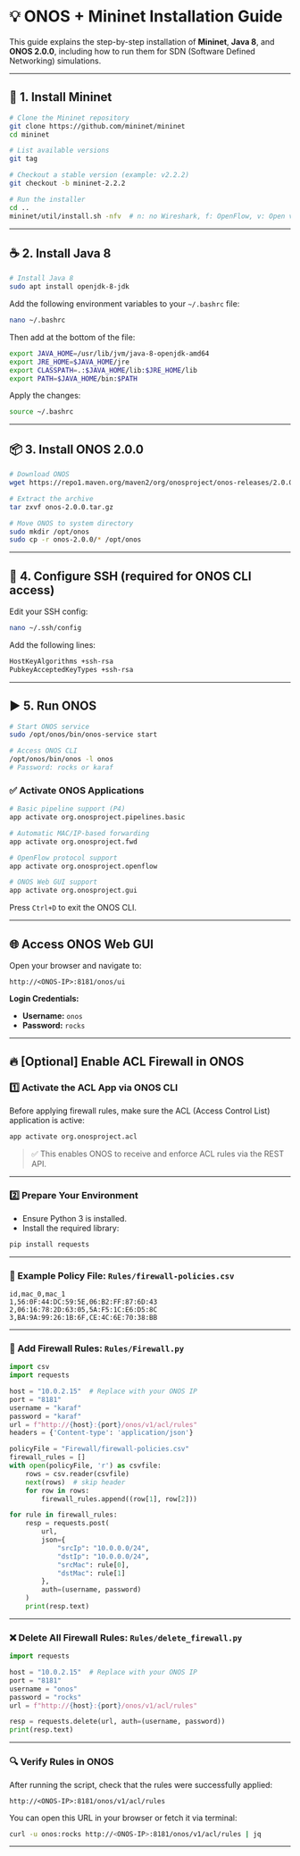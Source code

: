 # 💡 ONOS + Mininet Installation Guide

This guide explains the step-by-step installation of **Mininet**, **Java 8**, and **ONOS 2.0.0**, including how to run them for SDN (Software Defined Networking) simulations.

---

## 🔧 1. Install Mininet

```bash
# Clone the Mininet repository
git clone https://github.com/mininet/mininet
cd mininet

# List available versions
git tag

# Checkout a stable version (example: v2.2.2)
git checkout -b mininet-2.2.2

# Run the installer
cd ..
mininet/util/install.sh -nfv  # n: no Wireshark, f: OpenFlow, v: Open vSwitch
```

---

## ☕ 2. Install Java 8

```bash
# Install Java 8
sudo apt install openjdk-8-jdk
```

Add the following environment variables to your `~/.bashrc` file:

```bash
nano ~/.bashrc
```

Then add at the bottom of the file:

```bash
export JAVA_HOME=/usr/lib/jvm/java-8-openjdk-amd64
export JRE_HOME=$JAVA_HOME/jre
export CLASSPATH=.:$JAVA_HOME/lib:$JRE_HOME/lib
export PATH=$JAVA_HOME/bin:$PATH
```

Apply the changes:

```bash
source ~/.bashrc
```

---

## 📦 3. Install ONOS 2.0.0

```bash
# Download ONOS
wget https://repo1.maven.org/maven2/org/onosproject/onos-releases/2.0.0/onos-2.0.0.tar.gz

# Extract the archive
tar zxvf onos-2.0.0.tar.gz

# Move ONOS to system directory
sudo mkdir /opt/onos
sudo cp -r onos-2.0.0/* /opt/onos
```

---

## 🔐 4. Configure SSH (required for ONOS CLI access)

Edit your SSH config:

```bash
nano ~/.ssh/config
```

Add the following lines:

```bash
HostKeyAlgorithms +ssh-rsa
PubkeyAcceptedKeyTypes +ssh-rsa
```

---

## ▶️ 5. Run ONOS

```bash
# Start ONOS service
sudo /opt/onos/bin/onos-service start

# Access ONOS CLI
/opt/onos/bin/onos -l onos
# Password: rocks or karaf
```

### ✅ Activate ONOS Applications

```bash
# Basic pipeline support (P4)
app activate org.onosproject.pipelines.basic

# Automatic MAC/IP-based forwarding
app activate org.onosproject.fwd

# OpenFlow protocol support
app activate org.onosproject.openflow

# ONOS Web GUI support
app activate org.onosproject.gui
```

Press `Ctrl+D` to exit the ONOS CLI.

---

## 🌐 Access ONOS Web GUI

Open your browser and navigate to:

```
http://<ONOS-IP>:8181/onos/ui
```

**Login Credentials:**

* **Username:** `onos`
* **Password:** `rocks`

---

## 🔥 \[Optional] Enable ACL Firewall in ONOS

### 1️⃣ Activate the ACL App via ONOS CLI

Before applying firewall rules, make sure the ACL (Access Control List) application is active:

```bash
app activate org.onosproject.acl
```

> ✅ This enables ONOS to receive and enforce ACL rules via the REST API.

---

### 2️⃣ Prepare Your Environment

* Ensure Python 3 is installed.
* Install the required library:

```bash
pip install requests
```

---

### 📄 Example Policy File: `Rules/firewall-policies.csv`

```csv
id,mac_0,mac_1
1,56:0F:44:DC:59:5E,06:B2:FF:87:6D:43
2,06:16:78:2D:63:05,5A:F5:1C:E6:D5:8C
3,BA:9A:99:26:1B:6F,CE:4C:6E:70:38:BB
```

---

### 🚀 Add Firewall Rules: `Rules/Firewall.py`

```python
import csv
import requests

host = "10.0.2.15"  # Replace with your ONOS IP
port = "8181"
username = "karaf"
password = "karaf"
url = f"http://{host}:{port}/onos/v1/acl/rules"
headers = {'Content-type': 'application/json'}

policyFile = "Firewall/firewall-policies.csv"
firewall_rules = []
with open(policyFile, 'r') as csvfile:
    rows = csv.reader(csvfile)
    next(rows)  # skip header
    for row in rows:
        firewall_rules.append((row[1], row[2]))

for rule in firewall_rules:
    resp = requests.post(
        url,
        json={
            "srcIp": "10.0.0.0/24",
            "dstIp": "10.0.0.0/24",
            "srcMac": rule[0],
            "dstMac": rule[1]
        },
        auth=(username, password)
    )
    print(resp.text)
```

---

### ❌ Delete All Firewall Rules: `Rules/delete_firewall.py`

```python
import requests

host = "10.0.2.15"  # Replace with your ONOS IP
port = "8181"
username = "onos"
password = "rocks"
url = f"http://{host}:{port}/onos/v1/acl/rules"

resp = requests.delete(url, auth=(username, password))
print(resp.text)
```

---

### 🔍 Verify Rules in ONOS

After running the script, check that the rules were successfully applied:

```
http://<ONOS-IP>:8181/onos/v1/acl/rules
```

You can open this URL in your browser or fetch it via terminal:

```bash
curl -u onos:rocks http://<ONOS-IP>:8181/onos/v1/acl/rules | jq
```

---
